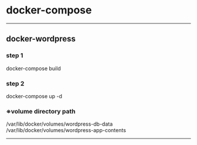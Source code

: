 # docker-compose

---
## docker-wordpress
 ### step 1
  docker-compose build

 ### step 2
  docker-compose up -d
 
 ### ※volume directory path
  /var/lib/docker/volumes/wordpress-db-data
  /var/lib/docker/volumes/wordpress-app-contents
  
---
